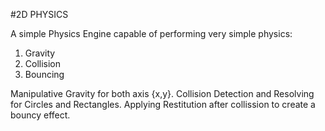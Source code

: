 #2D PHYSICS

A simple Physics Engine capable of performing very simple physics:
1. Gravity
2. Collision
3. Bouncing

Manipulative Gravity for both axis {x,y}.
Collision Detection and Resolving for Circles and Rectangles.
Applying Restitution after collission to create a bouncy effect.
